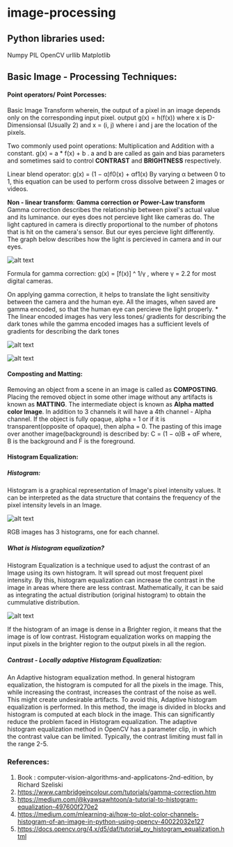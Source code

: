# image-processing

## Python libraries used:
Numpy
PIL
OpenCV
urllib
Matplotlib
## Basic Image - Processing Techniques:

#### Point operators/ Point Porcesses:
Basic Image Transform wherein, the output of a pixel in an image depends only on the corresponding input pixel.
output g(x) = h(f(x)) where x is D-Dimensionsal (Usually 2) and x = (i, j) where i and j are the location of the pixels.

Two  commonly used point operations: Multiplication and Addition with a constant. 
                                g(x) = a * f(x) + b . 
a and b are called as gain and bias parameters and sometimes said to control **CONTRAST** and **BRIGHTNESS** respectively. 

Linear blend operator: 
                                g(x) = (1 − α)f0(x) + αf1(x)
By varying α between 0 to 1, this equation can be used to perform cross dissolve between 2 images or videos. 

**Non - linear transform**: 
**Gamma correction or Power-Law transform**
Gamma correction describes the  relationship between pixel's actual value and its luminance. our eyes does not percieve light like cameras do. The light captured in camera is directly proportional to the number of photons that is hit on the camera's sensor. But our eyes percieve light differently. The graph below describes how the light is percieved in camera and in our eyes. 

![alt text](https://cdn.cambridgeincolour.com/images/tutorials/gamma_chart1e.png)

Formula for gamma correction:
g(x) = [f(x)] ^ 1/γ , where γ = 2.2 for most digital cameras. 

On applying gamma correction, it helps to translate the light sensitivity between the camera and the human eye. All the images, when saved are gamma encoded, so that the human eye can percieve the light properly. 
    * The linear encoded images has very less tones/ gradients for describing the dark tones while the gamma encoded images has a sufficient levels of gradients for describing the dark tones

![alt text](https://cdn.cambridgeincolour.com/images/tutorials/gamma_gradient2b.png)

![alt text](https://cdn.cambridgeincolour.com/images/tutorials/gamma_gradient1b.png)


#### Composting and Matting:
Removing an object from a scene in an image is called as **COMPOSTING**. Placing the removed object in some other image without any artifacts is known as **MATTING**. The intermediate object is known as **Alpha matted color Image**. In addition to 3 channels it will have a 4th channel - Alpha channel. If the object is fully opaque, alpha = 1 or if it is transparent(opposite of opaque), then alpha = 0. The pasting of this image over another image(background) is described by:
                                C = (1 − α)B + αF
where, B is the background and F is the foreground.

#### Histogram Equalization:

##### Histogram:
Histogram is a graphical representation of Image's pixel intensity values. It can be interpreted as the data structure that contains the frequency of the pixel intensity levels in an Image. 

![alt text](https://miro.medium.com/max/640/1*c1eCgfFWEPDhE6-ojPFk4g.webp)

RGB images has 3 histograms, one for each channel. 

##### What is Histogram equalization? 

Histogram Equalization is a technique used to adjust the contrast of an Image using its own histogram. It will spread out most frequent pixel intensity. By this, histogram equalization can increase the contrast in the image in areas where there are less contrast. Mathematically, it can be said as integrating the actual distribution (original histogram) to obtain the cummulative distribution. 

![alt text](https://miro.medium.com/max/640/1*PWPxuPXr1CrRgJGo8vMH_g.webp)


If the histogram of an image is dense in a Brighter region, it means that the image is of low contrast. Histogram equalization works on mapping the input pixels in the brighter region to the output pixels in all the region.


##### Contrast - Locally adaptive Histogram Equalization:

An Adaptive histogram equalization method. In general histogram equalization, the histogram is computed for all the pixels in the image. This, while increasing the contrast, increases the contrast of the noise as well. This might create undesirable artifacts. To avoid this, Adaptive histogram equalization is performed. In this method, the image is divided in blocks and histogram is computed at each block in the image. This can significantly reduce the problem faced in Histogram equalization. The adaptive histogram equalization method in OpenCV has a parameter clip, in which the contrast value can be limited. Typically, the contrast limiting must fall in the range 2-5. 


### References: 
1. Book : computer-vision-algorithms-and-applicatons-2nd-edition, by Richard Szeliski
2. https://www.cambridgeincolour.com/tutorials/gamma-correction.htm
3. https://medium.com/@kyawsawhtoon/a-tutorial-to-histogram-equalization-497600f270e2
4. https://medium.com/mlearning-ai/how-to-plot-color-channels-histogram-of-an-image-in-python-using-opencv-40022032e127
5. https://docs.opencv.org/4.x/d5/daf/tutorial_py_histogram_equalization.html



